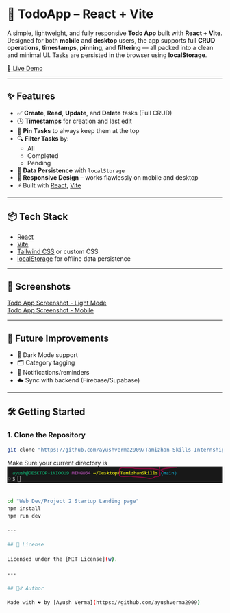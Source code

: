 # 📝 TodoApp – React + Vite

A simple, lightweight, and fully responsive **Todo App** built with **React + Vite**. Designed for both **mobile** and **desktop** users, the app supports full **CRUD operations**, **timestamps**, **pinning**, and **filtering** — all packed into a clean and minimal UI. Tasks are persisted in the browser using **localStorage**.

[🚀 Live Demo](https://todoapp-2909.vercel.app)

---

## ✨ Features

- ✅ **Create**, **Read**, **Update**, and **Delete** tasks (Full CRUD)
- 🕒 **Timestamps** for creation and last edit
- 📌 **Pin Tasks** to always keep them at the top
- 🔍 **Filter Tasks** by:
  - All
  - Completed
  - Pending
- 💾 **Data Persistence** with `localStorage`
- 📱 **Responsive Design** – works flawlessly on mobile and desktop
- ⚡ Built with [React](w), [Vite](w)

---

## 📦 Tech Stack

- [React](w)
- [Vite](w)
- [Tailwind CSS](w) or custom CSS
- [localStorage](w) for offline data persistence

---

## 📸 Screenshots

[Todo App Screenshot - Light Mode](screenshots/screenshot1.png)  
[Todo App Screenshot - Mobile](screenshots/screenshot2.png)

---

## 🧠 Future Improvements

- 🌙 Dark Mode support
- 🗂️ Category tagging
- 🔔 Notifications/reminders
- ☁️ Sync with backend (Firebase/Supabase)

---

## 🛠️ Getting Started

### 1. Clone the Repository

```bash
git clone "https://github.com/ayushverma2909/Tamizhan-Skills-Internship.git"

```
Make Sure your current directory is
<img src="screenshots/screenshot4.png">

```bash

cd "Web Dev/Project 2 Startup Landing page"
npm install
npm run dev

---

## 📄 License

Licensed under the [MIT License](w).

---

## 🙋‍♂️ Author

Made with ❤️ by [Ayush Verma](https://github.com/ayushverma2909)
